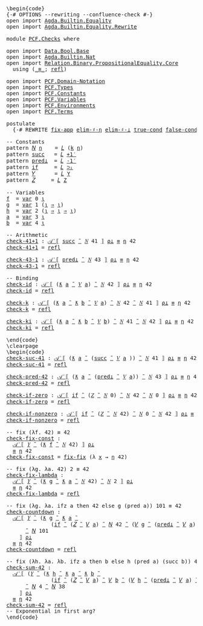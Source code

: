 <pre class="Agda"><a id="1" class="Markup">\begin{code}</a>
<a id="14" class="Symbol">{-#</a> <a id="18" class="Keyword">OPTIONS</a> <a id="26" class="Pragma">--rewriting</a> <a id="38" class="Pragma">--confluence-check</a> <a id="57" class="Symbol">#-}</a>
<a id="61" class="Keyword">open</a> <a id="66" class="Keyword">import</a> <a id="73" href="Agda.Builtin.Equality.html" class="Module">Agda.Builtin.Equality</a>
<a id="95" class="Keyword">open</a> <a id="100" class="Keyword">import</a> <a id="107" href="Agda.Builtin.Equality.Rewrite.html" class="Module">Agda.Builtin.Equality.Rewrite</a>

<a id="138" class="Keyword">module</a> <a id="145" href="PCF.Checks.html" class="Module">PCF.Checks</a> <a id="156" class="Keyword">where</a>

<a id="163" class="Keyword">open</a> <a id="168" class="Keyword">import</a> <a id="175" href="Data.Bool.Base.html" class="Module">Data.Bool.Base</a> 
<a id="191" class="Keyword">open</a> <a id="196" class="Keyword">import</a> <a id="203" href="Agda.Builtin.Nat.html" class="Module">Agda.Builtin.Nat</a>
<a id="220" class="Keyword">open</a> <a id="225" class="Keyword">import</a> <a id="232" href="Relation.Binary.PropositionalEquality.Core.html" class="Module">Relation.Binary.PropositionalEquality.Core</a>
  <a id="277" class="Keyword">using</a> <a id="283" class="Symbol">(</a><a id="284" href="Agda.Builtin.Equality.html#150" class="Datatype Operator">_≡_</a><a id="287" class="Symbol">;</a> <a id="289" href="Agda.Builtin.Equality.html#207" class="InductiveConstructor">refl</a><a id="293" class="Symbol">)</a>

<a id="296" class="Keyword">open</a> <a id="301" class="Keyword">import</a> <a id="308" href="PCF.Domain-Notation.html" class="Module">PCF.Domain-Notation</a>
<a id="328" class="Keyword">open</a> <a id="333" class="Keyword">import</a> <a id="340" href="PCF.Types.html" class="Module">PCF.Types</a>
<a id="350" class="Keyword">open</a> <a id="355" class="Keyword">import</a> <a id="362" href="PCF.Constants.html" class="Module">PCF.Constants</a>
<a id="376" class="Keyword">open</a> <a id="381" class="Keyword">import</a> <a id="388" href="PCF.Variables.html" class="Module">PCF.Variables</a>
<a id="402" class="Keyword">open</a> <a id="407" class="Keyword">import</a> <a id="414" href="PCF.Environments.html" class="Module">PCF.Environments</a>
<a id="431" class="Keyword">open</a> <a id="436" class="Keyword">import</a> <a id="443" href="PCF.Terms.html" class="Module">PCF.Terms</a>

<a id="454" class="Keyword">postulate</a>
  <a id="466" class="Symbol">{-#</a> <a id="470" class="Keyword">REWRITE</a> <a id="478" href="PCF.Domain-Notation.html#422" class="Postulate">fix-app</a> <a id="486" href="PCF.Domain-Notation.html#681" class="Postulate">elim-♯-η</a> <a id="495" href="PCF.Domain-Notation.html#760" class="Postulate">elim-♯-⊥</a> <a id="504" href="PCF.Domain-Notation.html#1099" class="Postulate">true-cond</a> <a id="514" href="PCF.Domain-Notation.html#1161" class="Postulate">false-cond</a> <a id="525" class="Symbol">#-}</a> 

<a id="531" class="Comment">-- Constants</a>
<a id="544" class="Keyword">pattern</a> <a id="𝑁"></a><a id="552" href="PCF.Checks.html#552" class="InductiveConstructor">𝑁</a> <a id="554" href="PCF.Checks.html#566" class="Bound">n</a>    <a id="559" class="Symbol">=</a> <a id="561" href="PCF.Terms.html#348" class="InductiveConstructor">𝐿</a> <a id="563" class="Symbol">(</a><a id="564" href="PCF.Constants.html#451" class="InductiveConstructor">k</a> <a id="566" href="PCF.Checks.html#566" class="Bound">n</a><a id="567" class="Symbol">)</a>
<a id="569" class="Keyword">pattern</a> <a id="succ"></a><a id="577" href="PCF.Checks.html#577" class="InductiveConstructor">succ</a>   <a id="584" class="Symbol">=</a> <a id="586" href="PCF.Terms.html#348" class="InductiveConstructor">𝐿</a> <a id="588" href="PCF.Constants.html#476" class="InductiveConstructor">+1′</a>
<a id="592" class="Keyword">pattern</a> <a id="pred⊥"></a><a id="600" href="PCF.Checks.html#600" class="InductiveConstructor">pred⊥</a>  <a id="607" class="Symbol">=</a> <a id="609" href="PCF.Terms.html#348" class="InductiveConstructor">𝐿</a> <a id="611" href="PCF.Constants.html#495" class="InductiveConstructor">-1′</a>
<a id="615" class="Keyword">pattern</a> <a id="if"></a><a id="623" href="PCF.Checks.html#623" class="InductiveConstructor">if</a>     <a id="630" class="Symbol">=</a> <a id="632" href="PCF.Terms.html#348" class="InductiveConstructor">𝐿</a> <a id="634" href="PCF.Constants.html#358" class="InductiveConstructor">⊃ᵢ</a>
<a id="637" class="Keyword">pattern</a> <a id="𝑌"></a><a id="645" href="PCF.Checks.html#645" class="InductiveConstructor">𝑌</a>      <a id="652" class="Symbol">=</a> <a id="654" href="PCF.Terms.html#348" class="InductiveConstructor">𝐿</a> <a id="656" href="PCF.Constants.html#412" class="InductiveConstructor">Y</a>
<a id="658" class="Keyword">pattern</a> <a id="𝑍"></a><a id="666" href="PCF.Checks.html#666" class="InductiveConstructor">𝑍</a>     <a id="672" class="Symbol">=</a> <a id="674" href="PCF.Terms.html#348" class="InductiveConstructor">𝐿</a> <a id="676" href="PCF.Constants.html#514" class="InductiveConstructor">Z</a>

<a id="679" class="Comment">-- Variables</a>
<a id="f"></a><a id="692" href="PCF.Checks.html#692" class="Function">f</a>  <a id="695" class="Symbol">=</a> <a id="697" href="PCF.Variables.html#171" class="InductiveConstructor">var</a> <a id="701" class="Number">0</a> <a id="703" href="PCF.Types.html#216" class="InductiveConstructor">ι</a>
<a id="g"></a><a id="705" href="PCF.Checks.html#705" class="Function">g</a>  <a id="708" class="Symbol">=</a> <a id="710" href="PCF.Variables.html#171" class="InductiveConstructor">var</a> <a id="714" class="Number">1</a> <a id="716" class="Symbol">(</a><a id="717" href="PCF.Types.html#216" class="InductiveConstructor">ι</a> <a id="719" href="PCF.Types.html#322" class="InductiveConstructor Operator">⇒</a> <a id="721" href="PCF.Types.html#216" class="InductiveConstructor">ι</a><a id="722" class="Symbol">)</a>
<a id="h"></a><a id="724" href="PCF.Checks.html#724" class="Function">h</a>  <a id="727" class="Symbol">=</a> <a id="729" href="PCF.Variables.html#171" class="InductiveConstructor">var</a> <a id="733" class="Number">2</a> <a id="735" class="Symbol">(</a><a id="736" href="PCF.Types.html#216" class="InductiveConstructor">ι</a> <a id="738" href="PCF.Types.html#322" class="InductiveConstructor Operator">⇒</a> <a id="740" href="PCF.Types.html#216" class="InductiveConstructor">ι</a> <a id="742" href="PCF.Types.html#322" class="InductiveConstructor Operator">⇒</a> <a id="744" href="PCF.Types.html#216" class="InductiveConstructor">ι</a><a id="745" class="Symbol">)</a>
<a id="a"></a><a id="747" href="PCF.Checks.html#747" class="Function">a</a>  <a id="750" class="Symbol">=</a> <a id="752" href="PCF.Variables.html#171" class="InductiveConstructor">var</a> <a id="756" class="Number">3</a> <a id="758" href="PCF.Types.html#216" class="InductiveConstructor">ι</a>
<a id="b"></a><a id="760" href="PCF.Checks.html#760" class="Function">b</a>  <a id="763" class="Symbol">=</a> <a id="765" href="PCF.Variables.html#171" class="InductiveConstructor">var</a> <a id="769" class="Number">4</a> <a id="771" href="PCF.Types.html#216" class="InductiveConstructor">ι</a>

<a id="774" class="Comment">-- Arithmetic</a>
<a id="check-41+1"></a><a id="788" href="PCF.Checks.html#788" class="Function">check-41+1</a> <a id="799" class="Symbol">:</a> <a id="801" href="PCF.Terms.html#627" class="Function Operator">𝒜′⟦</a> <a id="805" href="PCF.Checks.html#577" class="InductiveConstructor">succ</a> <a id="810" href="PCF.Terms.html#422" class="InductiveConstructor Operator">˜</a> <a id="812" href="PCF.Checks.html#552" class="InductiveConstructor">𝑁</a> <a id="814" class="Number">41</a> <a id="817" href="PCF.Terms.html#627" class="Function Operator">⟧</a> <a id="819" href="PCF.Environments.html#479" class="Function">ρ⊥</a> <a id="822" href="Agda.Builtin.Equality.html#150" class="Datatype Operator">≡</a> <a id="824" href="PCF.Domain-Notation.html#571" class="Postulate">η</a> <a id="826" class="Number">42</a>
<a id="829" href="PCF.Checks.html#788" class="Function">check-41+1</a> <a id="840" class="Symbol">=</a> <a id="842" href="Agda.Builtin.Equality.html#207" class="InductiveConstructor">refl</a>

<a id="check-43-1"></a><a id="848" href="PCF.Checks.html#848" class="Function">check-43-1</a> <a id="859" class="Symbol">:</a> <a id="861" href="PCF.Terms.html#627" class="Function Operator">𝒜′⟦</a> <a id="865" href="PCF.Checks.html#600" class="InductiveConstructor">pred⊥</a> <a id="871" href="PCF.Terms.html#422" class="InductiveConstructor Operator">˜</a> <a id="873" href="PCF.Checks.html#552" class="InductiveConstructor">𝑁</a> <a id="875" class="Number">43</a> <a id="878" href="PCF.Terms.html#627" class="Function Operator">⟧</a> <a id="880" href="PCF.Environments.html#479" class="Function">ρ⊥</a> <a id="883" href="Agda.Builtin.Equality.html#150" class="Datatype Operator">≡</a> <a id="885" href="PCF.Domain-Notation.html#571" class="Postulate">η</a> <a id="887" class="Number">42</a>
<a id="890" href="PCF.Checks.html#848" class="Function">check-43-1</a> <a id="901" class="Symbol">=</a> <a id="903" href="Agda.Builtin.Equality.html#207" class="InductiveConstructor">refl</a>

<a id="909" class="Comment">-- Binding</a>
<a id="check-id"></a><a id="920" href="PCF.Checks.html#920" class="Function">check-id</a> <a id="929" class="Symbol">:</a> <a id="931" href="PCF.Terms.html#627" class="Function Operator">𝒜′⟦</a> <a id="935" class="Symbol">(</a><a id="936" href="PCF.Terms.html#498" class="InductiveConstructor Operator">ƛ</a> <a id="938" href="PCF.Checks.html#747" class="Function">a</a> <a id="940" href="PCF.Terms.html#498" class="InductiveConstructor Operator">˜</a> <a id="942" href="PCF.Terms.html#274" class="InductiveConstructor">𝑉</a> <a id="944" href="PCF.Checks.html#747" class="Function">a</a><a id="945" class="Symbol">)</a> <a id="947" href="PCF.Terms.html#422" class="InductiveConstructor Operator">˜</a> <a id="949" href="PCF.Checks.html#552" class="InductiveConstructor">𝑁</a> <a id="951" class="Number">42</a> <a id="954" href="PCF.Terms.html#627" class="Function Operator">⟧</a> <a id="956" href="PCF.Environments.html#479" class="Function">ρ⊥</a> <a id="959" href="Agda.Builtin.Equality.html#150" class="Datatype Operator">≡</a> <a id="961" href="PCF.Domain-Notation.html#571" class="Postulate">η</a> <a id="963" class="Number">42</a>
<a id="966" href="PCF.Checks.html#920" class="Function">check-id</a> <a id="975" class="Symbol">=</a> <a id="977" href="Agda.Builtin.Equality.html#207" class="InductiveConstructor">refl</a>

<a id="check-k"></a><a id="983" href="PCF.Checks.html#983" class="Function">check-k</a> <a id="991" class="Symbol">:</a> <a id="993" href="PCF.Terms.html#627" class="Function Operator">𝒜′⟦</a> <a id="997" class="Symbol">(</a><a id="998" href="PCF.Terms.html#498" class="InductiveConstructor Operator">ƛ</a> <a id="1000" href="PCF.Checks.html#747" class="Function">a</a> <a id="1002" href="PCF.Terms.html#498" class="InductiveConstructor Operator">˜</a> <a id="1004" href="PCF.Terms.html#498" class="InductiveConstructor Operator">ƛ</a> <a id="1006" href="PCF.Checks.html#760" class="Function">b</a> <a id="1008" href="PCF.Terms.html#498" class="InductiveConstructor Operator">˜</a> <a id="1010" href="PCF.Terms.html#274" class="InductiveConstructor">𝑉</a> <a id="1012" href="PCF.Checks.html#747" class="Function">a</a><a id="1013" class="Symbol">)</a> <a id="1015" href="PCF.Terms.html#422" class="InductiveConstructor Operator">˜</a> <a id="1017" href="PCF.Checks.html#552" class="InductiveConstructor">𝑁</a> <a id="1019" class="Number">42</a> <a id="1022" href="PCF.Terms.html#422" class="InductiveConstructor Operator">˜</a> <a id="1024" href="PCF.Checks.html#552" class="InductiveConstructor">𝑁</a> <a id="1026" class="Number">41</a> <a id="1029" href="PCF.Terms.html#627" class="Function Operator">⟧</a> <a id="1031" href="PCF.Environments.html#479" class="Function">ρ⊥</a> <a id="1034" href="Agda.Builtin.Equality.html#150" class="Datatype Operator">≡</a> <a id="1036" href="PCF.Domain-Notation.html#571" class="Postulate">η</a> <a id="1038" class="Number">42</a>
<a id="1041" href="PCF.Checks.html#983" class="Function">check-k</a> <a id="1049" class="Symbol">=</a> <a id="1051" href="Agda.Builtin.Equality.html#207" class="InductiveConstructor">refl</a>

<a id="check-ki"></a><a id="1057" href="PCF.Checks.html#1057" class="Function">check-ki</a> <a id="1066" class="Symbol">:</a> <a id="1068" href="PCF.Terms.html#627" class="Function Operator">𝒜′⟦</a> <a id="1072" class="Symbol">(</a><a id="1073" href="PCF.Terms.html#498" class="InductiveConstructor Operator">ƛ</a> <a id="1075" href="PCF.Checks.html#747" class="Function">a</a> <a id="1077" href="PCF.Terms.html#498" class="InductiveConstructor Operator">˜</a> <a id="1079" href="PCF.Terms.html#498" class="InductiveConstructor Operator">ƛ</a> <a id="1081" href="PCF.Checks.html#760" class="Function">b</a> <a id="1083" href="PCF.Terms.html#498" class="InductiveConstructor Operator">˜</a> <a id="1085" href="PCF.Terms.html#274" class="InductiveConstructor">𝑉</a> <a id="1087" href="PCF.Checks.html#760" class="Function">b</a><a id="1088" class="Symbol">)</a> <a id="1090" href="PCF.Terms.html#422" class="InductiveConstructor Operator">˜</a> <a id="1092" href="PCF.Checks.html#552" class="InductiveConstructor">𝑁</a> <a id="1094" class="Number">41</a> <a id="1097" href="PCF.Terms.html#422" class="InductiveConstructor Operator">˜</a> <a id="1099" href="PCF.Checks.html#552" class="InductiveConstructor">𝑁</a> <a id="1101" class="Number">42</a> <a id="1104" href="PCF.Terms.html#627" class="Function Operator">⟧</a> <a id="1106" href="PCF.Environments.html#479" class="Function">ρ⊥</a> <a id="1109" href="Agda.Builtin.Equality.html#150" class="Datatype Operator">≡</a> <a id="1111" href="PCF.Domain-Notation.html#571" class="Postulate">η</a> <a id="1113" class="Number">42</a>
<a id="1116" href="PCF.Checks.html#1057" class="Function">check-ki</a> <a id="1125" class="Symbol">=</a> <a id="1127" href="Agda.Builtin.Equality.html#207" class="InductiveConstructor">refl</a>

<a id="1133" class="Markup">\end{code}</a><a id="1143" class="Background">
\clearpage
</a><a id="1155" class="Markup">\begin{code}</a>
<a id="check-suc-41"></a><a id="1168" href="PCF.Checks.html#1168" class="Function">check-suc-41</a> <a id="1181" class="Symbol">:</a> <a id="1183" href="PCF.Terms.html#627" class="Function Operator">𝒜′⟦</a> <a id="1187" class="Symbol">(</a><a id="1188" href="PCF.Terms.html#498" class="InductiveConstructor Operator">ƛ</a> <a id="1190" href="PCF.Checks.html#747" class="Function">a</a> <a id="1192" href="PCF.Terms.html#498" class="InductiveConstructor Operator">˜</a> <a id="1194" class="Symbol">(</a><a id="1195" href="PCF.Checks.html#577" class="InductiveConstructor">succ</a> <a id="1200" href="PCF.Terms.html#422" class="InductiveConstructor Operator">˜</a> <a id="1202" href="PCF.Terms.html#274" class="InductiveConstructor">𝑉</a> <a id="1204" href="PCF.Checks.html#747" class="Function">a</a> <a id="1206" class="Symbol">))</a> <a id="1209" href="PCF.Terms.html#422" class="InductiveConstructor Operator">˜</a> <a id="1211" href="PCF.Checks.html#552" class="InductiveConstructor">𝑁</a> <a id="1213" class="Number">41</a> <a id="1216" href="PCF.Terms.html#627" class="Function Operator">⟧</a> <a id="1218" href="PCF.Environments.html#479" class="Function">ρ⊥</a> <a id="1221" href="Agda.Builtin.Equality.html#150" class="Datatype Operator">≡</a> <a id="1223" href="PCF.Domain-Notation.html#571" class="Postulate">η</a> <a id="1225" class="Number">42</a>
<a id="1228" href="PCF.Checks.html#1168" class="Function">check-suc-41</a> <a id="1241" class="Symbol">=</a> <a id="1243" href="Agda.Builtin.Equality.html#207" class="InductiveConstructor">refl</a>

<a id="check-pred-42"></a><a id="1249" href="PCF.Checks.html#1249" class="Function">check-pred-42</a> <a id="1263" class="Symbol">:</a> <a id="1265" href="PCF.Terms.html#627" class="Function Operator">𝒜′⟦</a> <a id="1269" class="Symbol">(</a><a id="1270" href="PCF.Terms.html#498" class="InductiveConstructor Operator">ƛ</a> <a id="1272" href="PCF.Checks.html#747" class="Function">a</a> <a id="1274" href="PCF.Terms.html#498" class="InductiveConstructor Operator">˜</a> <a id="1276" class="Symbol">(</a><a id="1277" href="PCF.Checks.html#600" class="InductiveConstructor">pred⊥</a> <a id="1283" href="PCF.Terms.html#422" class="InductiveConstructor Operator">˜</a> <a id="1285" href="PCF.Terms.html#274" class="InductiveConstructor">𝑉</a> <a id="1287" href="PCF.Checks.html#747" class="Function">a</a><a id="1288" class="Symbol">))</a> <a id="1291" href="PCF.Terms.html#422" class="InductiveConstructor Operator">˜</a> <a id="1293" href="PCF.Checks.html#552" class="InductiveConstructor">𝑁</a> <a id="1295" class="Number">43</a> <a id="1298" href="PCF.Terms.html#627" class="Function Operator">⟧</a> <a id="1300" href="PCF.Environments.html#479" class="Function">ρ⊥</a> <a id="1303" href="Agda.Builtin.Equality.html#150" class="Datatype Operator">≡</a> <a id="1305" href="PCF.Domain-Notation.html#571" class="Postulate">η</a> <a id="1307" class="Number">42</a>
<a id="1310" href="PCF.Checks.html#1249" class="Function">check-pred-42</a> <a id="1324" class="Symbol">=</a> <a id="1326" href="Agda.Builtin.Equality.html#207" class="InductiveConstructor">refl</a>

<a id="check-if-zero"></a><a id="1332" href="PCF.Checks.html#1332" class="Function">check-if-zero</a> <a id="1346" class="Symbol">:</a> <a id="1348" href="PCF.Terms.html#627" class="Function Operator">𝒜′⟦</a> <a id="1352" href="PCF.Checks.html#623" class="InductiveConstructor">if</a> <a id="1355" href="PCF.Terms.html#422" class="InductiveConstructor Operator">˜</a> <a id="1357" class="Symbol">(</a><a id="1358" href="PCF.Checks.html#666" class="InductiveConstructor">𝑍</a> <a id="1360" href="PCF.Terms.html#422" class="InductiveConstructor Operator">˜</a> <a id="1362" href="PCF.Checks.html#552" class="InductiveConstructor">𝑁</a> <a id="1364" class="Number">0</a><a id="1365" class="Symbol">)</a> <a id="1367" href="PCF.Terms.html#422" class="InductiveConstructor Operator">˜</a> <a id="1369" href="PCF.Checks.html#552" class="InductiveConstructor">𝑁</a> <a id="1371" class="Number">42</a> <a id="1374" href="PCF.Terms.html#422" class="InductiveConstructor Operator">˜</a> <a id="1376" href="PCF.Checks.html#552" class="InductiveConstructor">𝑁</a> <a id="1378" class="Number">0</a> <a id="1380" href="PCF.Terms.html#627" class="Function Operator">⟧</a> <a id="1382" href="PCF.Environments.html#479" class="Function">ρ⊥</a> <a id="1385" href="Agda.Builtin.Equality.html#150" class="Datatype Operator">≡</a> <a id="1387" href="PCF.Domain-Notation.html#571" class="Postulate">η</a> <a id="1389" class="Number">42</a>
<a id="1392" href="PCF.Checks.html#1332" class="Function">check-if-zero</a> <a id="1406" class="Symbol">=</a> <a id="1408" href="Agda.Builtin.Equality.html#207" class="InductiveConstructor">refl</a>

<a id="check-if-nonzero"></a><a id="1414" href="PCF.Checks.html#1414" class="Function">check-if-nonzero</a> <a id="1431" class="Symbol">:</a> <a id="1433" href="PCF.Terms.html#627" class="Function Operator">𝒜′⟦</a> <a id="1437" href="PCF.Checks.html#623" class="InductiveConstructor">if</a> <a id="1440" href="PCF.Terms.html#422" class="InductiveConstructor Operator">˜</a> <a id="1442" class="Symbol">(</a><a id="1443" href="PCF.Checks.html#666" class="InductiveConstructor">𝑍</a> <a id="1445" href="PCF.Terms.html#422" class="InductiveConstructor Operator">˜</a> <a id="1447" href="PCF.Checks.html#552" class="InductiveConstructor">𝑁</a> <a id="1449" class="Number">42</a><a id="1451" class="Symbol">)</a> <a id="1453" href="PCF.Terms.html#422" class="InductiveConstructor Operator">˜</a> <a id="1455" href="PCF.Checks.html#552" class="InductiveConstructor">𝑁</a> <a id="1457" class="Number">0</a> <a id="1459" href="PCF.Terms.html#422" class="InductiveConstructor Operator">˜</a> <a id="1461" href="PCF.Checks.html#552" class="InductiveConstructor">𝑁</a> <a id="1463" class="Number">42</a> <a id="1466" href="PCF.Terms.html#627" class="Function Operator">⟧</a> <a id="1468" href="PCF.Environments.html#479" class="Function">ρ⊥</a> <a id="1471" href="Agda.Builtin.Equality.html#150" class="Datatype Operator">≡</a> <a id="1473" href="PCF.Domain-Notation.html#571" class="Postulate">η</a> <a id="1475" class="Number">42</a>
<a id="1478" href="PCF.Checks.html#1414" class="Function">check-if-nonzero</a> <a id="1495" class="Symbol">=</a> <a id="1497" href="Agda.Builtin.Equality.html#207" class="InductiveConstructor">refl</a>

<a id="1503" class="Comment">-- fix (λf. 42) ≡ 42</a>
<a id="check-fix-const"></a><a id="1524" href="PCF.Checks.html#1524" class="Function">check-fix-const</a> <a id="1540" class="Symbol">:</a>
  <a id="1544" href="PCF.Terms.html#627" class="Function Operator">𝒜′⟦</a> <a id="1548" href="PCF.Checks.html#645" class="InductiveConstructor">𝑌</a> <a id="1550" href="PCF.Terms.html#422" class="InductiveConstructor Operator">˜</a> <a id="1552" class="Symbol">(</a><a id="1553" href="PCF.Terms.html#498" class="InductiveConstructor Operator">ƛ</a> <a id="1555" href="PCF.Checks.html#692" class="Function">f</a> <a id="1557" href="PCF.Terms.html#498" class="InductiveConstructor Operator">˜</a> <a id="1559" href="PCF.Checks.html#552" class="InductiveConstructor">𝑁</a> <a id="1561" class="Number">42</a><a id="1563" class="Symbol">)</a> <a id="1565" href="PCF.Terms.html#627" class="Function Operator">⟧</a> <a id="1567" href="PCF.Environments.html#479" class="Function">ρ⊥</a> 
  <a id="1573" href="Agda.Builtin.Equality.html#150" class="Datatype Operator">≡</a> <a id="1575" href="PCF.Domain-Notation.html#571" class="Postulate">η</a> <a id="1577" class="Number">42</a>
<a id="1580" href="PCF.Checks.html#1524" class="Function">check-fix-const</a> <a id="1596" class="Symbol">=</a> <a id="1598" href="PCF.Domain-Notation.html#356" class="Postulate">fix-fix</a> <a id="1606" class="Symbol">(λ</a> <a id="1609" href="PCF.Checks.html#1609" class="Bound">x</a> <a id="1611" class="Symbol">→</a> <a id="1613" href="PCF.Domain-Notation.html#571" class="Postulate">η</a> <a id="1615" class="Number">42</a><a id="1617" class="Symbol">)</a>

<a id="1620" class="Comment">-- fix (λg. λa. 42) 2 ≡ 42</a>
<a id="check-fix-lambda"></a><a id="1647" href="PCF.Checks.html#1647" class="Function">check-fix-lambda</a> <a id="1664" class="Symbol">:</a>
  <a id="1668" href="PCF.Terms.html#627" class="Function Operator">𝒜′⟦</a> <a id="1672" href="PCF.Checks.html#645" class="InductiveConstructor">𝑌</a> <a id="1674" href="PCF.Terms.html#422" class="InductiveConstructor Operator">˜</a> <a id="1676" class="Symbol">(</a><a id="1677" href="PCF.Terms.html#498" class="InductiveConstructor Operator">ƛ</a> <a id="1679" href="PCF.Checks.html#705" class="Function">g</a> <a id="1681" href="PCF.Terms.html#498" class="InductiveConstructor Operator">˜</a> <a id="1683" href="PCF.Terms.html#498" class="InductiveConstructor Operator">ƛ</a> <a id="1685" href="PCF.Checks.html#747" class="Function">a</a> <a id="1687" href="PCF.Terms.html#498" class="InductiveConstructor Operator">˜</a> <a id="1689" href="PCF.Checks.html#552" class="InductiveConstructor">𝑁</a> <a id="1691" class="Number">42</a><a id="1693" class="Symbol">)</a> <a id="1695" href="PCF.Terms.html#422" class="InductiveConstructor Operator">˜</a> <a id="1697" href="PCF.Checks.html#552" class="InductiveConstructor">𝑁</a> <a id="1699" class="Number">2</a> <a id="1701" href="PCF.Terms.html#627" class="Function Operator">⟧</a> <a id="1703" href="PCF.Environments.html#479" class="Function">ρ⊥</a> 
  <a id="1709" href="Agda.Builtin.Equality.html#150" class="Datatype Operator">≡</a> <a id="1711" href="PCF.Domain-Notation.html#571" class="Postulate">η</a> <a id="1713" class="Number">42</a>
<a id="1716" href="PCF.Checks.html#1647" class="Function">check-fix-lambda</a> <a id="1733" class="Symbol">=</a> <a id="1735" href="Agda.Builtin.Equality.html#207" class="InductiveConstructor">refl</a>

<a id="1741" class="Comment">-- fix (λg. λa. ifz a then 42 else g (pred a)) 101 ≡ 42</a>
<a id="check-countdown"></a><a id="1797" href="PCF.Checks.html#1797" class="Function">check-countdown</a> <a id="1813" class="Symbol">:</a>
  <a id="1817" href="PCF.Terms.html#627" class="Function Operator">𝒜′⟦</a> <a id="1821" href="PCF.Checks.html#645" class="InductiveConstructor">𝑌</a> <a id="1823" href="PCF.Terms.html#422" class="InductiveConstructor Operator">˜</a> <a id="1825" class="Symbol">(</a><a id="1826" href="PCF.Terms.html#498" class="InductiveConstructor Operator">ƛ</a> <a id="1828" href="PCF.Checks.html#705" class="Function">g</a> <a id="1830" href="PCF.Terms.html#498" class="InductiveConstructor Operator">˜</a> <a id="1832" href="PCF.Terms.html#498" class="InductiveConstructor Operator">ƛ</a> <a id="1834" href="PCF.Checks.html#747" class="Function">a</a> <a id="1836" href="PCF.Terms.html#498" class="InductiveConstructor Operator">˜</a>
              <a id="1852" class="Symbol">(</a><a id="1853" href="PCF.Checks.html#623" class="InductiveConstructor">if</a> <a id="1856" href="PCF.Terms.html#422" class="InductiveConstructor Operator">˜</a> <a id="1858" class="Symbol">(</a><a id="1859" href="PCF.Checks.html#666" class="InductiveConstructor">𝑍</a> <a id="1861" href="PCF.Terms.html#422" class="InductiveConstructor Operator">˜</a> <a id="1863" href="PCF.Terms.html#274" class="InductiveConstructor">𝑉</a> <a id="1865" href="PCF.Checks.html#747" class="Function">a</a><a id="1866" class="Symbol">)</a> <a id="1868" href="PCF.Terms.html#422" class="InductiveConstructor Operator">˜</a> <a id="1870" href="PCF.Checks.html#552" class="InductiveConstructor">𝑁</a> <a id="1872" class="Number">42</a> <a id="1875" href="PCF.Terms.html#422" class="InductiveConstructor Operator">˜</a> <a id="1877" class="Symbol">(</a><a id="1878" href="PCF.Terms.html#274" class="InductiveConstructor">𝑉</a> <a id="1880" href="PCF.Checks.html#705" class="Function">g</a> <a id="1882" href="PCF.Terms.html#422" class="InductiveConstructor Operator">˜</a> <a id="1884" class="Symbol">(</a><a id="1885" href="PCF.Checks.html#600" class="InductiveConstructor">pred⊥</a> <a id="1891" href="PCF.Terms.html#422" class="InductiveConstructor Operator">˜</a> <a id="1893" href="PCF.Terms.html#274" class="InductiveConstructor">𝑉</a> <a id="1895" href="PCF.Checks.html#747" class="Function">a</a><a id="1896" class="Symbol">))))</a>
      <a id="1907" href="PCF.Terms.html#422" class="InductiveConstructor Operator">˜</a> <a id="1909" href="PCF.Checks.html#552" class="InductiveConstructor">𝑁</a> <a id="1911" class="Number">101</a>
    <a id="1919" href="PCF.Terms.html#627" class="Function Operator">⟧</a> <a id="1921" href="PCF.Environments.html#479" class="Function">ρ⊥</a> 
  <a id="1927" href="Agda.Builtin.Equality.html#150" class="Datatype Operator">≡</a> <a id="1929" href="PCF.Domain-Notation.html#571" class="Postulate">η</a> <a id="1931" class="Number">42</a>
<a id="1934" href="PCF.Checks.html#1797" class="Function">check-countdown</a> <a id="1950" class="Symbol">=</a> <a id="1952" href="Agda.Builtin.Equality.html#207" class="InductiveConstructor">refl</a>

<a id="1958" class="Comment">-- fix (λh. λa. λb. ifz a then b else h (pred a) (succ b)) 4 38 ≡ 42</a>
<a id="check-sum-42"></a><a id="2027" href="PCF.Checks.html#2027" class="Function">check-sum-42</a> <a id="2040" class="Symbol">:</a>
  <a id="2044" href="PCF.Terms.html#627" class="Function Operator">𝒜′⟦</a> <a id="2048" class="Symbol">(</a><a id="2049" href="PCF.Checks.html#645" class="InductiveConstructor">𝑌</a> <a id="2051" href="PCF.Terms.html#422" class="InductiveConstructor Operator">˜</a> <a id="2053" class="Symbol">(</a><a id="2054" href="PCF.Terms.html#498" class="InductiveConstructor Operator">ƛ</a> <a id="2056" href="PCF.Checks.html#724" class="Function">h</a> <a id="2058" href="PCF.Terms.html#498" class="InductiveConstructor Operator">˜</a> <a id="2060" href="PCF.Terms.html#498" class="InductiveConstructor Operator">ƛ</a> <a id="2062" href="PCF.Checks.html#747" class="Function">a</a> <a id="2064" href="PCF.Terms.html#498" class="InductiveConstructor Operator">˜</a> <a id="2066" href="PCF.Terms.html#498" class="InductiveConstructor Operator">ƛ</a> <a id="2068" href="PCF.Checks.html#760" class="Function">b</a> <a id="2070" href="PCF.Terms.html#498" class="InductiveConstructor Operator">˜</a>
              <a id="2086" class="Symbol">(</a><a id="2087" href="PCF.Checks.html#623" class="InductiveConstructor">if</a> <a id="2090" href="PCF.Terms.html#422" class="InductiveConstructor Operator">˜</a> <a id="2092" class="Symbol">(</a><a id="2093" href="PCF.Checks.html#666" class="InductiveConstructor">𝑍</a> <a id="2095" href="PCF.Terms.html#422" class="InductiveConstructor Operator">˜</a> <a id="2097" href="PCF.Terms.html#274" class="InductiveConstructor">𝑉</a> <a id="2099" href="PCF.Checks.html#747" class="Function">a</a><a id="2100" class="Symbol">)</a> <a id="2102" href="PCF.Terms.html#422" class="InductiveConstructor Operator">˜</a> <a id="2104" href="PCF.Terms.html#274" class="InductiveConstructor">𝑉</a> <a id="2106" href="PCF.Checks.html#760" class="Function">b</a> <a id="2108" href="PCF.Terms.html#422" class="InductiveConstructor Operator">˜</a> <a id="2110" class="Symbol">(</a><a id="2111" href="PCF.Terms.html#274" class="InductiveConstructor">𝑉</a> <a id="2113" href="PCF.Checks.html#724" class="Function">h</a> <a id="2115" href="PCF.Terms.html#422" class="InductiveConstructor Operator">˜</a> <a id="2117" class="Symbol">(</a><a id="2118" href="PCF.Checks.html#600" class="InductiveConstructor">pred⊥</a> <a id="2124" href="PCF.Terms.html#422" class="InductiveConstructor Operator">˜</a> <a id="2126" href="PCF.Terms.html#274" class="InductiveConstructor">𝑉</a> <a id="2128" href="PCF.Checks.html#747" class="Function">a</a><a id="2129" class="Symbol">)</a> <a id="2131" href="PCF.Terms.html#422" class="InductiveConstructor Operator">˜</a> <a id="2133" class="Symbol">(</a><a id="2134" href="PCF.Checks.html#577" class="InductiveConstructor">succ</a> <a id="2139" href="PCF.Terms.html#422" class="InductiveConstructor Operator">˜</a> <a id="2141" href="PCF.Terms.html#274" class="InductiveConstructor">𝑉</a> <a id="2143" href="PCF.Checks.html#760" class="Function">b</a><a id="2144" class="Symbol">)))))</a>
      <a id="2156" href="PCF.Terms.html#422" class="InductiveConstructor Operator">˜</a> <a id="2158" href="PCF.Checks.html#552" class="InductiveConstructor">𝑁</a> <a id="2160" class="Number">4</a> <a id="2162" href="PCF.Terms.html#422" class="InductiveConstructor Operator">˜</a> <a id="2164" href="PCF.Checks.html#552" class="InductiveConstructor">𝑁</a> <a id="2166" class="Number">38</a>
    <a id="2173" href="PCF.Terms.html#627" class="Function Operator">⟧</a> <a id="2175" href="PCF.Environments.html#479" class="Function">ρ⊥</a> 
  <a id="2181" href="Agda.Builtin.Equality.html#150" class="Datatype Operator">≡</a> <a id="2183" href="PCF.Domain-Notation.html#571" class="Postulate">η</a> <a id="2185" class="Number">42</a>
<a id="2188" href="PCF.Checks.html#2027" class="Function">check-sum-42</a> <a id="2201" class="Symbol">=</a> <a id="2203" href="Agda.Builtin.Equality.html#207" class="InductiveConstructor">refl</a>
<a id="2208" class="Comment">-- Exponential in first arg?</a>
<a id="2237" class="Markup">\end{code}</a></pre>